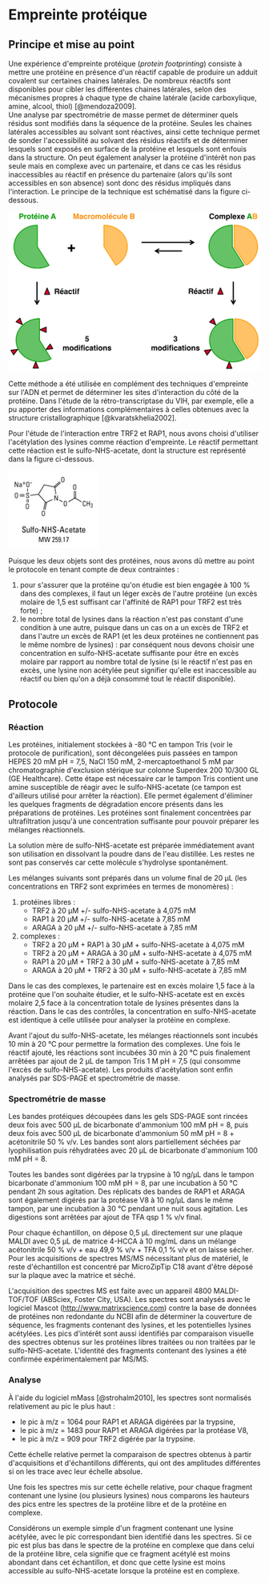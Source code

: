# Empreinte protéique

## Principe et mise au point

Une expérience d'empreinte protéique (*protein footprinting*) consiste à mettre
une protéine en présence d'un réactif capable de produire un adduit covalent sur
certaines chaines latérales. De nombreux réactifs sont disponibles pour cibler
les différentes chaines latérales, selon des mécanismes propres à chaque type de
chaine latérale (acide carboxylique, amine, alcool, thiol) [@mendoza2009].  
Une analyse par spectrométrie de masse permet de déterminer quels résidus sont
modifiés dans la séquence de la protéine. Seules les chaines latérales
accessibles au solvant sont réactives, ainsi cette technique permet de sonder
l'accessibilité au solvant des résidus réactifs et de déterminer lesquels sont
exposés en surface de la protéine et lesquels sont enfouis dans la structure.
On peut également analyser la protéine d'intérêt non pas seule mais en complexe
avec un partenaire, et dans ce cas les résidus inaccessibles au réactif en
présence du partenaire (alors qu'ils sont accessibles en son absence) sont donc
des résidus impliqués dans l'interaction. Le principe de la technique est
schématisé dans la figure ci-dessous.

![Figure : Principe de l'expérience d'empreinte protéique.](mat-meth/figures/footprint-principe.png)

Cette méthode a été utilisée en complément des techniques d'empreinte sur l'ADN
et permet de déterminer les sites d'interaction du côté de la protéine.
Dans l'étude de la rétro-transcriptase du VIH, par exemple, elle a pu apporter
des informations complémentaires à celles obtenues avec la structure
cristallographique [@kvaratskhelia2002].

Pour l'étude de l'interaction entre TRF2 et RAP1, nous avons choisi d'utiliser
l'acétylation des lysines comme réaction d'empreinte. Le réactif permettant
cette réaction est le sulfo-NHS-acetate, dont la structure est représenté dans
la figure ci-dessous.

![Figure : Structure du sulfo-NHS-acetate.](mat-meth/figures/sulfo-NHS-acetate.png)

Puisque les deux objets sont des protéines, nous avons dû mettre au point le
protocole en tenant compte de deux contraintes :

1. pour s'assurer que la protéine qu'on étudie est bien engagée à 100 % dans des
   complexes, il faut un léger excès de l'autre protéine (un excès molaire de
   1,5 est suffisant car l'affinité de RAP1 pour TRF2 est très forte) ;
2. le nombre total de lysines dans la réaction n'est pas constant d'une
   condition à une autre, puisque dans un cas on a un excès de TRF2 et dans
   l'autre un excès de RAP1 (et les deux protéines ne contiennent pas le même
   nombre de lysines) : par conséquent nous devons choisir une concentration en
   sulfo-NHS-acetate suffisante pour être en excès molaire par rapport au nombre
   total de lysine (si le réactif n'est pas en excès, une lysine non acétylée
   peut signifier qu'elle est inaccessible au réactif ou bien qu'on a déjà
   consommé tout le réactif disponible).


## Protocole

### Réaction

Les protéines, initialement stockées à -80 °C en tampon Tris (voir le protocole
de purification), sont décongelées puis passées en tampon HEPES 20 mM pH = 7,5,
NaCl 150 mM, 2-mercaptoethanol 5 mM par chromatographie d'exclusion stérique sur
colonne Superdex 200 10/300 GL (GE Healthcare). Cette étape est nécessaire car
le tampon Tris contient une amine susceptible de réagir avec le
sulfo-NHS-acetate (ce tampon est d'ailleurs utilisé pour arrêter la réaction).
Elle permet également d'éliminer les quelques fragments de dégradation encore
présents dans les préparations de protéines. Les protéines sont finalement
concentrées par ultrafiltration jusqu'à une concentration suffisante pour
pouvoir préparer les mélanges réactionnels.

La solution mère de sulfo-NHS-acetate est préparée immédiatement avant son
utilisation en dissolvant la poudre dans de l'eau distillée. Les restes ne sont
pas conservés car cette molécule s'hydrolyse spontanément.

Les mélanges suivants sont préparés dans un volume final de 20 μL (les
concentrations en TRF2 sont exprimées en termes de monomères) :

1. protéines libres :
    - TRF2 à 20 μM +/- sulfo-NHS-acetate à 4,075 mM
    - RAP1 à 20 μM +/- sulfo-NHS-acetate à 7,85 mM
    - ARAGA à 20 μM +/- sulfo-NHS-acetate à 7,85 mM
2. complexes :
    - TRF2 à 20 μM + RAP1 à 30 μM + sulfo-NHS-acetate à 4,075 mM
    - TRF2 à 20 μM + ARAGA à 30 μM + sulfo-NHS-acetate à 4,075 mM
    - RAP1 à 20 μM + TRF2 à 30 μM + sulfo-NHS-acetate à 7,85 mM
    - ARAGA à 20 μM + TRF2 à 30 μM + sulfo-NHS-acetate à 7,85 mM

Dans le cas des complexes, le partenaire est en excès molaire 1,5 face à la
protéine que l'on souhaite étudier, et le sulfo-NHS-acetate est en excès molaire
2,5 face à la concentration totale de lysines présentes dans la réaction.
Dans le cas des contrôles, la concentration en sulfo-NHS-acetate est identique
à celle utilisée pour analyser la protéine en complexe.

Avant l'ajout du sulfo-NHS-acetate, les mélanges réactionnels sont incubés 10
min à 20 °C pour permettre la formation des complexes. Une fois le réactif
ajouté, les réactions sont incubées 30 min à 20 °C puis finalement arrêtées par
ajout de 2 μL de tampon Tris 1 M pH = 7,5 (qui consomme l'excès de
sulfo-NHS-acetate). Les produits d'acétylation sont enfin analysés par SDS-PAGE
et spectrométrie de masse.


### Spectrométrie de masse

Les bandes protéiques découpées dans les gels SDS-PAGE sont rincées deux fois
avec 500 μL de bicarbonate d'ammonium 100 mM pH = 8, puis deux fois avec 500 μL
de bicarbonate d'ammonium 50 mM pH = 8 + acétonitrile 50 % v/v. Les bandes sont
alors partiellement séchées par lyophilisation puis réhydratées avec 20 μL de
bicarbonate d'ammonium 100 mM pH = 8.

Toutes les bandes sont digérées par la trypsine à 10 ng/μL dans le tampon
bicarbonate d'ammonium 100 mM pH = 8, par une incubation à 50 °C pendant 2h
sous agitation. Des réplicats des bandes de RAP1 et ARAGA sont également digérés
par la protéase V8 à 10 ng/μL dans le même tampon, par une incubation à 30 °C
pendant une nuit sous agitation. Les digestions sont arrêtées par ajout de TFA
qsp 1 % v/v final.

Pour chaque échantillon, on dépose 0,5 μL directement sur une plaque MALDI avec
0,5 μL de matrice 4-HCCA à 10 mg/mL dans un mélange acétonitrile 50 % v/v + eau
49,9 % v/v + TFA 0,1 % v/v et on laisse sécher. Pour les acquisitions de
spectres MS/MS nécessitant plus de matériel, le reste d'échantillon est
concentré par MicroZipTip C18 avant d'être déposé sur la plaque avec la matrice
et séché.

L'acquisition des spectres MS est faite avec un appareil 4800 MALDI-TOF/TOF
(ABSciex, Foster City, USA). Les spectres sont analysés avec le logiciel Mascot
(<http://www.matrixscience.com>) contre la base de données de protéines non
redondante du NCBI afin de déterminer la couverture de séquence, les fragments
contenant des lysines, et les potentielles lysines acétylées. Les pics d'intérêt
sont aussi identifiés par comparaison visuelle des spectres obtenus sur les
protéines libres traitées ou non traitées par le sulfo-NHS-acetate.
L'identité des fragments contenant des lysines a été confirmée expérimentalement
par MS/MS.


### Analyse

À l'aide du logiciel mMass [@strohalm2010], les spectres sont normalisés
relativement au pic le plus haut :

- le pic à m/z = 1064 pour RAP1 et ARAGA digérées par la trypsine,
- le pic à m/z = 1483 pour RAP1 et ARAGA digérées par la protéase V8,
- le pic à m/z = 909 pour TRF2 digérée par la trypsine.

Cette échelle relative permet la comparaison de spectres obtenus à partir
d'acquisitions et d'échantillons différents, qui ont des amplitudes différentes
si on les trace avec leur échelle absolue.

Une fois les spectres mis sur cette échelle relative, pour chaque fragment
contenant une lysine (ou plusieurs lysines) nous comparons les hauteurs des pics
entre les spectres de la protéine libre et de la protéine en complexe.

Considérons un exemple simple d'un fragment contenant une lysine acétylée, avec
le pic correspondant bien identifié dans les spectres. Si ce pic est plus bas
dans le spectre de la protéine en complexe que dans celui de la protéine libre,
cela signifie que ce fragment acétylé est moins abondant dans cet échantillon,
et donc que cette lysine est moins accessible au sulfo-NHS-acetate lorsque la
protéine est en complexe.

